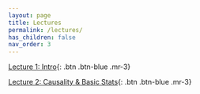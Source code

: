 ```yaml
---
layout: page
title: Lectures
permalink: /lectures/
has_children: false
nav_order: 3
---
```


[Lecture 1: Intro](https://github.com/bayreuth-politics/R/raw/gh-pages/docs/lectures/Data_Analysis_in_R_Bayreuth_22_Week1.pdf){: .btn .btn-blue .mr-3}

[Lecture 2: Causality & Basic Stats](https://github.com/bayreuth-politics/R/raw/gh-pages/docs/lectures/Data_Analysis_in_R_Bayreuth_22_Week2.pdf){: .btn .btn-blue .mr-3}
